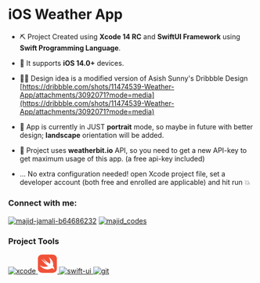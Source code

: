 <h1 align="left">iOS Weather App</h1>

- ⛏️ Project Created using **Xcode 14 RC** and **SwiftUI Framework** using **Swift Programming Language**.

- 📱 It supports **iOS 14.0+** devices.

- 👩‍🎨 Design idea is a modified version of Asish Sunny's Dribbble Design [https://dribbble.com/shots/11474539-Weather-App/attachments/3092071?mode=media](https://dribbble.com/shots/11474539-Weather-App/attachments/3092071?mode=media)

- 📲 App is currently in JUST **portrait** mode, so maybe in future with better design; **landscape** orientation will be added.

- 🔌 Project uses **weatherbit.io** API, so you need to get a new API-key to get maximum usage of this app. (a free api-key included)

- ․․․ No extra configuration needed! open Xcode project file, set a developer account (both free and enrolled are applicable) and hit run 💥

<h3 align="left">Connect with me:</h3>
<p align="left">
<a href="https://linkedin.com/in/majid-jamali-b64686232" target="blank"><img align="center" src="https://raw.githubusercontent.com/rahuldkjain/github-profile-readme-generator/master/src/images/icons/Social/linked-in-alt.svg" alt="majid-jamali-b64686232" height="30" width="40" /></a>
<a href="https://instagram.com/majid_codes" target="blank"><img align="center" src="https://raw.githubusercontent.com/rahuldkjain/github-profile-readme-generator/master/src/images/icons/Social/instagram.svg" alt="majid_codes" height="30" width="40" /></a>
</p>

<h3 align="left">Project Tools</h3>
<p align="left">
    <a href="https://developer.apple.com/xcode/" target="_blank" rel="noreferrer"> <img src="https://developer.apple.com/assets/elements/icons/xcode-12/xcode-12-96x96_2x.png" alt="xcode" width="40" height="40"/>
    </a>
    <a href="https://developer.apple.com/swift/" target="_blank" rel="noreferrer"> <img src="https://raw.githubusercontent.com/devicons/devicon/master/icons/swift/swift-original.svg" alt="swift" width="40" height="40"/>
    </a>
    <a href="https://developer.apple.com/xcode/swiftui/" target="_blank" rel="noreferrer"> <img src="https://developer.apple.com/assets/elements/icons/swiftui/swiftui-96x96_2x.png" alt="swift-ui" width="40" height="40"/>
    </a>
    <a href="https://git-scm.com/" target="_blank" rel="noreferrer"> <img src="https://www.vectorlogo.zone/logos/git-scm/git-scm-icon.svg" alt="git" width="40" height="40"/>
    </a>
</p>
